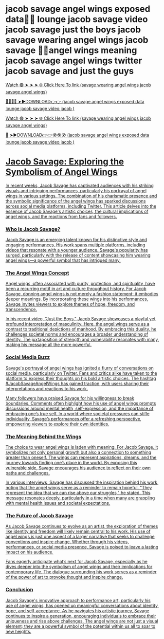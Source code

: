 # jacob savage angel wings exposed data🤑🤑 lounge jacob savage video jacob savage just the boys jacob savage wearing angel wings jacob savage 🤑🤑angel wings meaning jacob savage angel wings twitter jacob savage and just the guys
<a href="https://xbeta.cfd/ghdfd"> Watch 🟢 ➤ ➤ ➤ 🌐 Click Here To link (savage wearing angel wings jacob savage angel wings)

<a href="https://xbeta.cfd/ghdfd"> 🔴😵😵😵 ➤►DOWNLOAD👉👉 (jacob savage angel wings exposed data lounge jacob savage video jacob )

<a href="https://xbeta.cfd/ghdfd"> Watch 🟢 ➤ ➤ ➤ 🌐 Click Here To link (savage wearing angel wings jacob savage angel wings)

<a href="https://xbeta.cfd/ghdfd"> 🔴 ➤►DOWNLOAD👉👉😵😵😵 (jacob savage angel wings exposed data lounge jacob savage video jacob )

# Jacob Savage: Exploring the Symbolism of Angel Wings

In recent weeks, Jacob Savage has captivated audiences with his striking visuals and intriguing performances, particularly his portrayal of angel wings in various settings. The combination of his charismatic presence and the symbolic significance of the angel wings has sparked discussions across social media platforms, including Twitter. This article delves into the essence of Jacob Savage's artistic choices, the cultural implications of angel wings, and the reactions from fans and followers.

### Who is Jacob Savage?

Jacob Savage is an emerging talent known for his distinctive style and engaging performances. His work spans multiple platforms, including videos that resonate with a younger audience. Savage's popularity has surged, particularly with the release of content showcasing him wearing angel wings—a powerful symbol that has intrigued many.

### The Angel Wings Concept

Angel wings, often associated with purity, protection, and spirituality, have been a recurring motif in art and culture throughout history. For Jacob Savage, donning angel wings is not merely a fashion statement; it embodies deeper meanings. By incorporating these wings into his performances, Savage invites viewers to explore themes of hope, freedom, and transcendence.

In his recent video, "Just the Boys," Jacob Savage showcases a playful yet profound interpretation of masculinity. Here, the angel wings serve as a contrast to traditional depictions of manhood. By embracing this duality, he challenges societal norms and encourages a broader understanding of identity. The juxtaposition of strength and vulnerability resonates with many, making his message all the more powerful.

### Social Media Buzz

Savage's portrayal of angel wings has ignited a flurry of conversations on social media, particularly on Twitter. Fans and critics alike have taken to the platform to express their thoughts on his bold artistic choices. The hashtag #JacobSavageAngelWings has gained traction, with users sharing their interpretations and reactions to his work.

Many followers have praised Savage for his willingness to break boundaries. Comments often highlight how his use of angel wings prompts discussions around mental health, self-expression, and the importance of embracing one’s true self. In a world where societal pressures can stifle individuality, Savage’s performances offer a refreshing perspective, empowering viewers to explore their own identities.

### The Meaning Behind the Wings

The choice to wear angel wings is laden with meaning. For Jacob Savage, it symbolizes not only personal growth but also a connection to something greater than oneself. The wings can represent aspirations, dreams, and the journey towards finding one’s place in the world. By exposing this vulnerable side, Savage encourages his audience to reflect on their own paths and challenges.

In various interviews, Savage has discussed the inspiration behind his work, noting that the angel wings serve as a reminder to remain hopeful. "They represent the idea that we can rise above our struggles," he stated. This message resonates deeply, particularly in a time when many are grappling with mental health issues and societal expectations.

### The Future of Jacob Savage

As Jacob Savage continues to evolve as an artist, the exploration of themes like identity and freedom will likely remain central to his work. His use of angel wings is just one aspect of a larger narrative that seeks to challenge conventions and inspire change. Whether through his videos, performances, or social media presence, Savage is poised to leave a lasting impact on his audience.

Fans eagerly anticipate what’s next for Jacob Savage, especially as he dives deeper into the symbolism of angel wings and their implications for contemporary life. The dialogue surrounding his work serves as a reminder of the power of art to provoke thought and inspire change.

### Conclusion

Jacob Savage's innovative approach to performance art, particularly his use of angel wings, has opened up meaningful conversations about identity, hope, and self-acceptance. As he navigates his artistic journey, Savage continues to inspire a generation, encouraging individuals to embrace their uniqueness and rise above challenges. The angel wings are not just a visual element; they are a powerful symbol of the potential within us all to soar to new heights.


